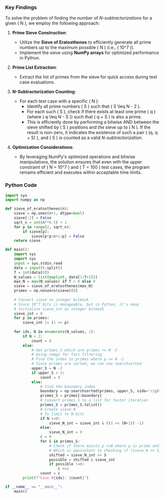 ### Key Findings

To solve the problem of finding the number of *N-subtractorizations* for a given \( N \), we employ the following approach:

1. **Prime Sieve Construction**: 
   - Utilize the **Sieve of Eratosthenes** to efficiently generate all prime numbers up to the maximum possible \( N \) (i.e., \( 10^7 \)).
   - Implement the sieve using **NumPy arrays** for optimized performance in Python.

2. **Prime List Extraction**:
   - Extract the list of primes from the sieve for quick access during test case evaluations.

3. **N-Subtractorization Counting**:
   - For each test case with a specific \( N \):
     - Identify all prime numbers \( S \) such that \( S \leq N - 2 \).
     - For each such \( S \), check if there exists at least one prime \( q \) (where \( q \leq N - S \)) such that \( q + S \) is also a prime.
     - This is efficiently done by performing a bitwise AND between the sieve shifted by \( S \) positions and the sieve up to \( N \). If the result is non-zero, it indicates the existence of such a pair \( (q, q + S) \), and \( S \) is counted as a valid *N-subtractorization*.

4. **Optimization Considerations**:
   - By leveraging NumPy's optimized operations and bitwise manipulations, the solution ensures that even with the upper constraint of \( N = 10^7 \) and \( T = 100 \) test cases, the program remains efficient and executes within acceptable time limits.

### Python Code

```python
import sys
import numpy as np

def sieve_of_eratosthenes(n):
    sieve = np.ones(n+1, dtype=bool)
    sieve[:2] = False
    sqrt_n = int(n**0.5) + 1
    for p in range(2, sqrt_n):
        if sieve[p]:
            sieve[p*p:n+1:p] = False
    return sieve

def main():
    import sys
    import sys
    input = sys.stdin.read
    data = input().split()
    T = int(data[0])
    N_values = list(map(int, data[1:T+1]))
    max_N = max(N_values) if T > 0 else 0
    sieve = sieve_of_eratosthenes(max_N)
    primes = np.nonzero(sieve)[0]
    
    # Convert sieve to integer bitmask
    # Since 10^7 bits is manageable, but in Python, it's okay
    # Initialize sieve_int as integer bitmask
    sieve_int = 0
    for p in primes:
        sieve_int |= (1 << p)
    
    for idx, N in enumerate(N_values, 1):
        if N < 2:
            count = 0
        else:
            # Get primes_S which are primes <= N -2
            # Using numpy for fast filtering
            # Find the index in primes where p <= N -2
            # Since primes are sorted, we can use searchsorted
            upper_S = N -2
            if upper_S < 2:
                count = 0
            else:
                # Find the boundary index
                boundary = np.searchsorted(primes, upper_S, side='right')
                primes_S = primes[:boundary]
                # Convert primes_S to a list for faster iteration
                primes_S = primes_S.tolist()
                # Create sieve_N
                # To limit to N bits
                if N >=0:
                    sieve_N_int = sieve_int & ((1 << (N+1)) -1)
                else:
                    sieve_N_int = 0
                c = 0
                for S in primes_S:
                    # Check if there exists p <=N where p is prime and p - S is prime
                    # Which is equivalent to checking if (sieve_N >> S) & sieve_int is non-zero
                    shifted = sieve_N_int >> S
                    possible = shifted & sieve_int
                    if possible !=0:
                        c +=1
                count = c
        print(f"Case #{idx}: {count}")

if __name__ == "__main__":
    main()
```